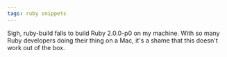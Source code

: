 ```yaml
---
tags: ruby snippets
---
```


Sigh, ruby-build falls to build Ruby 2.0.0-p0 on my machine. With so many Ruby developers doing their thing on a Mac, it's a shame that this doesn't work out of the box.
